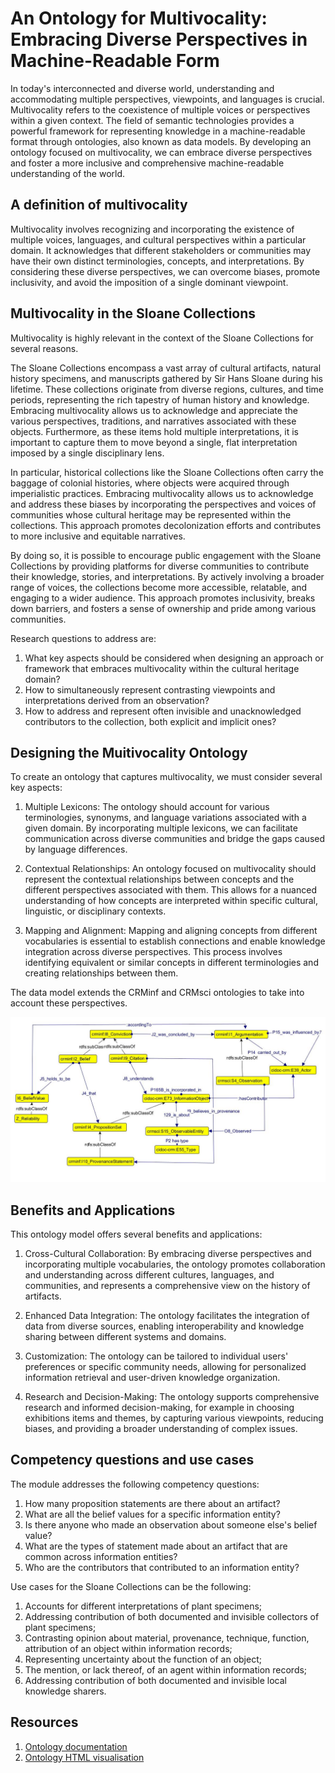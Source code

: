 # An Ontology for Multivocality: Embracing Diverse Perspectives in Machine-Readable Form

In today's interconnected and diverse world, understanding and accommodating multiple perspectives, viewpoints, and languages is crucial. Multivocality refers to the coexistence of multiple voices or perspectives within a given context. The field of semantic technologies provides a powerful framework for representing knowledge in a machine-readable format through ontologies, also known as data models. By developing an ontology focused on multivocality, we can embrace diverse perspectives and foster a more inclusive and comprehensive machine-readable understanding of the world.

## A definition of multivocality

Multivocality involves recognizing and incorporating the existence of multiple voices, languages, and cultural perspectives within a particular domain. It acknowledges that different stakeholders or communities may have their own distinct terminologies, concepts, and interpretations. By considering these diverse perspectives, we can overcome biases, promote inclusivity, and avoid the imposition of a single dominant viewpoint.

## Multivocality in the Sloane Collections

Multivocality is highly relevant in the context of the Sloane Collections for several reasons. 

The Sloane Collections encompass a vast array of cultural artifacts, natural history specimens, and manuscripts gathered by Sir Hans Sloane during his lifetime. These collections originate from diverse regions, cultures, and time periods, representing the rich tapestry of human history and knowledge. Embracing multivocality allows us to acknowledge and appreciate the various perspectives, traditions, and narratives associated with these objects. Furthermore, as these items hold multiple interpretations, it is important to capture them to move beyond a single, flat interpretation imposed by a single disciplinary lens.

In particular, historical collections like the Sloane Collections often carry the baggage of colonial histories, where objects were acquired through imperialistic practices. Embracing multivocality allows us to acknowledge and address these biases by incorporating the perspectives and voices of communities whose cultural heritage may be represented within the collections. This approach promotes decolonization efforts and contributes to more inclusive and equitable narratives.

By doing so, it is possible to encourage public engagement with the Sloane Collections by providing platforms for diverse communities to contribute their knowledge, stories, and interpretations. By actively involving a broader range of voices, the collections become more accessible, relatable, and engaging to a wider audience. This approach promotes inclusivity, breaks down barriers, and fosters a sense of ownership and pride among various communities.

Research questions to address are:

1. What key aspects should be considered when designing an approach or framework that embraces multivocality within the cultural heritage domain?
2. How to simultaneously represent contrasting viewpoints and interpretations derived from an observation?
3. How to address and represent often invisible and unacknowledged contributors to the collection, both explicit and implicit ones?


## Designing the Muitivocality Ontology

To create an ontology that captures multivocality, we must consider several key aspects:

1. Multiple Lexicons: The ontology should account for various terminologies, synonyms, and language variations associated with a given domain. By incorporating multiple lexicons, we can facilitate communication across diverse communities and bridge the gaps caused by language differences.

2. Contextual Relationships: An ontology focused on multivocality should represent the contextual relationships between concepts and the different perspectives associated with them. This allows for a nuanced understanding of how concepts are interpreted within specific cultural, linguistic, or disciplinary contexts.

3. Mapping and Alignment: Mapping and aligning concepts from different vocabularies is essential to establish connections and enable knowledge integration across diverse perspectives. This process involves identifying equivalent or similar concepts in different terminologies and creating relationships between them.

The data model extends the CRMinf and CRMsci ontologies to take into account these perspectives.

![Multivocality Ontology Diagram](mv-onto-image.jpg)

## Benefits and Applications

This ontology model offers several benefits and applications:

1. Cross-Cultural Collaboration: By embracing diverse perspectives and incorporating multiple vocabularies, the ontology promotes collaboration and understanding across different cultures, languages, and communities, and represents a comprehensive view on the history of artifacts.

2. Enhanced Data Integration: The ontology facilitates the integration of data from diverse sources, enabling interoperability and knowledge sharing between different systems and domains.

3. Customization: The ontology can be tailored to individual users' preferences or specific community needs, allowing for personalized information retrieval and user-driven knowledge organization.

4. Research and Decision-Making: The ontology supports comprehensive research and informed decision-making, for example in choosing exhibitions items and themes, by capturing various viewpoints, reducing biases, and providing a broader understanding of complex issues.

## Competency questions and use cases

The module addresses the following competency questions: 

1. How many proposition statements are there about an artifact?
2. What are all the belief values for a specific information entity?
3. Is there anyone who made an observation about someone else's belief value?
4. What are the types of statement made about an artifact that are common across information entities?
5. Who are the contributors that contributed to an information entity?

Use cases for the Sloane Collections can be the following:

1. Accounts for different interpretations of plant specimens;
2. Addressing contribution of both documented and invisible collectors of plant specimens;
3. Contrasting opinion about material, provenance, technique, function, attribution of an object within information records;
4. Representing uncertainty about the function of an object;
5. The mention, or lack thereof, of an agent within information records;
6. Addressing contribution of both documented and invisible local knowledge sharers.

## Resources

1. [Ontology documentation](https://github.com/dersuchendee/SLCommunityFellowship/tree/main/Ontology%20documentation) 
2. [Ontology HTML visualisation](https://dersuchendee.github.io/MultivOntoWebsite/index-en.html)
